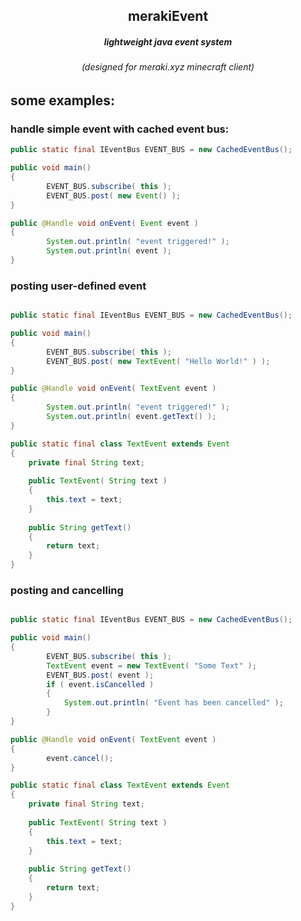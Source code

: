 <div align="center">
    <h2>merakiEvent</h2>
    <h5>lightweight java event system</h5>
    <h6>(designed for meraki.xyz minecraft client)</h6>
</div>

## some examples:

### handle simple event with cached event bus:

```java
public static final IEventBus EVENT_BUS = new CachedEventBus();

public void main()
{
		EVENT_BUS.subscribe( this );
		EVENT_BUS.post( new Event() );
}

public @Handle void onEvent( Event event )
{
		System.out.println( "event triggered!" );
		System.out.println( event );
}
```

### posting user-defined event

```java

public static final IEventBus EVENT_BUS = new CachedEventBus();

public void main()
{
		EVENT_BUS.subscribe( this );
		EVENT_BUS.post( new TextEvent( "Hello World!" ) );
}

public @Handle void onEvent( TextEvent event )
{
		System.out.println( "event triggered!" );
		System.out.println( event.getText() );
}

public static final class TextEvent extends Event
{
	private final String text;
	
	public TextEvent( String text )
	{
		this.text = text;
	}
	
	public String getText()
	{
		return text;
	}
}
```

### posting and cancelling

```java

public static final IEventBus EVENT_BUS = new CachedEventBus();

public void main()
{
		EVENT_BUS.subscribe( this );
		TextEvent event = new TextEvent( "Some Text" );
		EVENT_BUS.post( event );
		if ( event.isCancelled )
		{
			System.out.println( "Event has been cancelled" );
		}
}

public @Handle void onEvent( TextEvent event )
{
		event.cancel();
}

public static final class TextEvent extends Event
{
	private final String text;
	
	public TextEvent( String text )
	{
		this.text = text;
	}
	
	public String getText()
	{
		return text;
	}
}
```